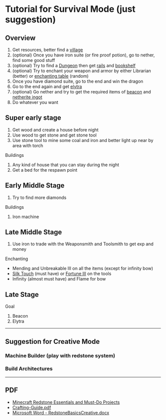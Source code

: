 # Tutorial for Survival Mode (just suggestion)

## Overview

1. Get resources, better find a [village](https://minecraft.gamepedia.com/Village)
2. (optional) Once you have iron suite (or fire proof potion), go to nether, find some good stuff
3. (optional) Try to find a [Dungeon](https://minecraft.gamepedia.com/Dungeon) then get [rails](https://minecraft.gamepedia.com/Rail) and [bookshelf](https://minecraft.gamepedia.com/Bookshelf)
4. (optional) Try to enchant your weapon and armor by either Librarian (better) or [enchanting table](https://minecraft.gamepedia.com/Enchanting_Table) (random)
5. Once you have diamond suite, go to the end and win the dragon
6. Go to the end again and get [elytra](https://minecraft.gamepedia.com/Elytra)
7. (optional) Go nether and try to get the required items of [beacon](https://minecraft.gamepedia.com/Beacon) and [netherite ingot](https://minecraft.gamepedia.com/Netherite_Ingot)
8. Do whatever you want

## Super early stage

1. Get wood and create a house before night
2. Use wood to get stone and get stone tool
3. Use stone tool to mine some coal and iron and better light up near by area with torch

Buildings

1. Any kind of house that you can stay during the night
2. Get a bed for the respawn point

## Early Middle Stage

1. Try to find more diamonds

Buildings

1. Iron machine

## Late Middle Stage

1. Use iron to trade with the Weaponsmith and Toolsmith to get exp and money

Enchanting

* Mending and Unbreakable III on all the items (except for infinity bow)
* [Silk Touch](https://minecraft.gamepedia.com/Silk_Touch) (must have) or [Fortune III](https://minecraft.gamepedia.com/Fortune) on the tools
* Infinity (almost must have) and Flame for bow

## Late Stage

Goal

1. Beacon
2. Elytra

---

## Suggestion for Creative Mode

### Machine Builder (play with redstone system)

### Build Architectures

---

## PDF

* [Minecraft Redstone Essentials and Must-Do Projects](https://ptgmedia.pearsoncmg.com/images/9780134096773/samplepages/9780134096773.pdf)
* [Crafting-Guide.pdf](https://education.minecraft.net/wp-content/uploads/Crafting-Guide.pdf)
* [Microsoft Word - RedstoneBasicsCreative.docx](https://education.minecraft.net/wp-content/uploads/Redstone-Basics.pdf)

